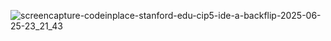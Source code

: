 ![screencapture-codeinplace-stanford-edu-cip5-ide-a-backflip-2025-06-25-23_21_43](https://github.com/user-attachments/assets/a1d999cc-a9d5-4dea-8dc4-0a989353f426)
